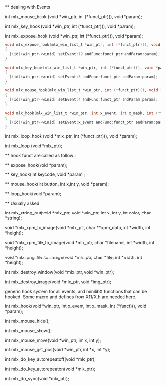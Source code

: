 ** dealing with Events

int mlx_mouse_hook (void *win_ptr, int (\*funct_ptr)(), void *param);

int mlx_key_hook (void \*win_ptr, int (*funct_ptr)(), void \*param);

int mlx_expose_hook (void \*win_ptr, int (*funct_ptr)(), void \*param);



```objective-c
void mlx_expose_hook(mlx_win_list_t *win_ptr, int (*funct_ptr)(), void *param)
{
  [(id)(win_ptr->winid) setEvent:12 andFunc:funct_ptr andParam:param];
}

void mlx_key_hook(mlx_win_list_t *win_ptr, int (*funct_ptr)(), void *param)
{
  [(id)(win_ptr->winid) setEvent:3 andFunc:funct_ptr andParam:param];
}

void mlx_mouse_hook(mlx_win_list_t *win_ptr, int (*funct_ptr)(), void *param)
{
  [(id)(win_ptr->winid) setEvent:4 andFunc:funct_ptr andParam:param];
}

void mlx_hook(mlx_win_list_t *win_ptr, int x_event, int x_mask, int (*funct_ptr)(), void *param)
{
  [(id)(win_ptr->winid) setEvent:x_event andFunc:funct_ptr andParam:param];
}

```

int mlx_loop_hook (void *mlx_ptr, int (*funct_ptr)(), void *param);

int mlx_loop (void *mlx_ptr);



** hook funct are called as follow :

**  expose_hook(void *param);

**  key_hook(int keycode, void *param);

**  mouse_hook(int button, int x,int y, void *param);

**  loop_hook(void *param);



** Usually asked...

int mlx_string_put(void *mlx_ptr, void *win_ptr, int x, int y, int color, char *string);

void  *mlx_xpm_to_image(void *mlx_ptr, char **xpm_data, int *width, int *height);

void  *mlx_xpm_file_to_image(void *mlx_ptr, char *filename, int *width, int *height);

void  *mlx_png_file_to_image(void *mlx_ptr, char *file, int *width, int *height);



int mlx_destroy_window(void *mlx_ptr, void *win_ptr);

int mlx_destroy_image(void *mlx_ptr, void *img_ptr);



generic hook system for all events, and minilibX functions that can be hooked. Some macro and defines from X11/X.h are needed here.



int mlx_hook(void \*win_ptr, int x_event, int x_mask, int (\*funct)(), void *param);



int   mlx_mouse_hide();

int   mlx_mouse_show();

int   mlx_mouse_move(void *win_ptr, int x, int y);

int   mlx_mouse_get_pos(void *win_ptr, int *x, int *y);



int mlx_do_key_autorepeatoff(void *mlx_ptr);

int mlx_do_key_autorepeaton(void *mlx_ptr);

int mlx_do_sync(void *mlx_ptr);